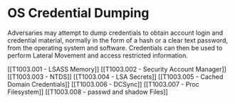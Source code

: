 # OS Credential Dumping

Adversaries may attempt to dump credentials to obtain account login and credential material, normally in the form of a hash or a clear text password, from the operating system and software. Credentials can then be used to perform Lateral Movement and access restricted information.

[[T1003.001 - LSASS Memory]]
[[T1003.002 - Security Account Manager]]
[[T1003.003 - NTDS]]
[[T1003.004 - LSA Secrets]]
[[T1003.005 - Cached Domain Credentials]]
[[T1003.006 - DCSync]]
[[T1003.007 - Proc Filesystem]]
[[T1003.008 - passwd and shadow Files]]